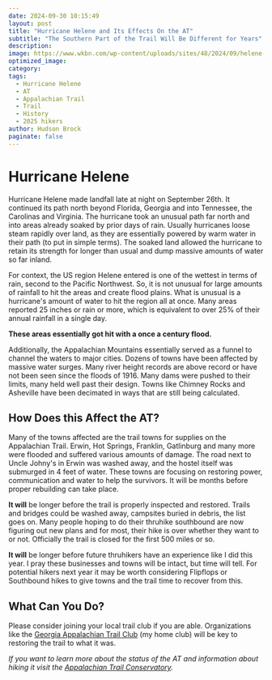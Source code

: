 ```yaml
---
date: 2024-09-30 10:15:49
layout: post
title: "Hurricane Helene and Its Effects On the AT"
subtitle: "The Southern Part of the Trail Will Be Different for Years"
description:
image: https://www.wkbn.com/wp-content/uploads/sites/48/2024/09/helene-landfall.jpg?w=1280
optimized_image: 
category:
tags:
  - Hurricane Helene
  - AT
  - Appalachian Trail
  - Trail
  - History
  - 2025 hikers
author: Hudson Brock
paginate: false
---
```


# **Hurricane Helene**

Hurricane Helene made landfall late at night on September 26th. It continued its path north beyond Florida, Georgia and into Tennessee, the Carolinas and Virginia. The hurricane took an unusual path far north and into areas already soaked by prior days of rain. Usually hurricanes loose steam rapidly over land, as they are essentially powered by warm water in their path (to put in simple terms). The soaked land allowed the hurricane to retain its strength for longer than usual and dump massive amounts of water so far inland.

For context, the US region Helene entered is one of the wettest in terms of rain, second to the Pacific Northwest. So, it is not unusual for large amounts of rainfall to hit the areas and create flood plains. What is unusual is a hurricane's amount of water to hit the region all at once. Many areas reported 25 inches or rain or more, which is equivalent to over 25% of their annual rainfall in a single day. 

**These areas essentially got hit with a once a century flood.**

Additionally, the Appalachian Mountains essentially served as a funnel to channel the waters to major cities. Dozens of towns have been affected by massive water surges. Many river height records are above record or have not been seen since the floods of 1916. Many dams were pushed to their limits, many held well past their design. Towns like Chimney Rocks and Asheville have been decimated in ways that are still being calculated. 

## How Does this Affect the AT?

Many of the towns affected are the trail towns for supplies on the Appalachian Trail. Erwin, Hot Springs, Franklin, Gatlinburg and many more were flooded and suffered various amounts of damage. The road next to Uncle Johny's in Erwin was washed away, and the hostel itself was submurged in 4 feet of water. These towns are focusing on restoring power, communication and water to help the survivors. It will be months before proper rebuilding can take place.

**It will** be longer before the trail is properly inspected and restored. Trails and bridges could be washed away, campsites buried in debris, the list goes on. Many people hoping to do their thruhike southbound are now figuring out new plans and for most, their hike is over whether they want to or not. Officially the trail is closed for the first 500 miles or so.

**It will** be longer before future thruhikers have an experience like I did this year. I pray these businesses and towns will be intact, but time will tell. For potential hikers next year it may be worth considering Flipflops or Southbound hikes to give towns and the trail time to recover from this.

## What Can You Do?

Please consider joining your local trail club if you are able. Organizations like the [Georgia Appalachian Trail Club](https://georgia-atclub.org/) (my home club) will be key to restoring the trail to what it was.

*If you want to learn more about the status of the AT and information about hiking it visit the [Appalachian Trail Conservatory](https://appalachiantrail.org/).*
